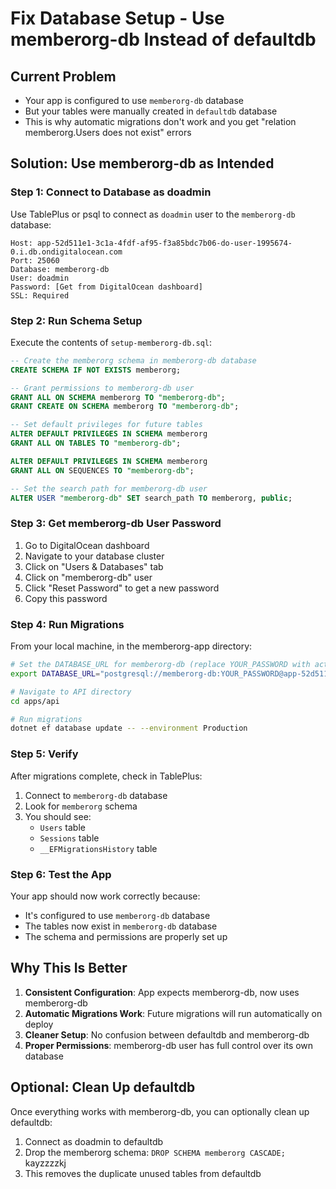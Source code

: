 # Fix Database Setup - Use memberorg-db Instead of defaultdb

## Current Problem
- Your app is configured to use `memberorg-db` database
- But your tables were manually created in `defaultdb` database
- This is why automatic migrations don't work and you get "relation memberorg.Users does not exist" errors

## Solution: Use memberorg-db as Intended

### Step 1: Connect to Database as doadmin
Use TablePlus or psql to connect as `doadmin` user to the `memberorg-db` database:

```
Host: app-52d511e1-3c1a-4fdf-af95-f3a85bdc7b06-do-user-1995674-0.i.db.ondigitalocean.com
Port: 25060
Database: memberorg-db
User: doadmin
Password: [Get from DigitalOcean dashboard]
SSL: Required
```

### Step 2: Run Schema Setup
Execute the contents of `setup-memberorg-db.sql`:

```sql
-- Create the memberorg schema in memberorg-db database
CREATE SCHEMA IF NOT EXISTS memberorg;

-- Grant permissions to memberorg-db user
GRANT ALL ON SCHEMA memberorg TO "memberorg-db";
GRANT CREATE ON SCHEMA memberorg TO "memberorg-db";

-- Set default privileges for future tables
ALTER DEFAULT PRIVILEGES IN SCHEMA memberorg 
GRANT ALL ON TABLES TO "memberorg-db";

ALTER DEFAULT PRIVILEGES IN SCHEMA memberorg 
GRANT ALL ON SEQUENCES TO "memberorg-db";

-- Set the search path for memberorg-db user
ALTER USER "memberorg-db" SET search_path TO memberorg, public;
```

### Step 3: Get memberorg-db User Password
1. Go to DigitalOcean dashboard
2. Navigate to your database cluster
3. Click on "Users & Databases" tab
4. Click on "memberorg-db" user
5. Click "Reset Password" to get a new password
6. Copy this password

### Step 4: Run Migrations
From your local machine, in the memberorg-app directory:

```bash
# Set the DATABASE_URL for memberorg-db (replace YOUR_PASSWORD with actual password)
export DATABASE_URL="postgresql://memberorg-db:YOUR_PASSWORD@app-52d511e1-3c1a-4fdf-af95-f3a85bdc7b06-do-user-1995674-0.i.db.ondigitalocean.com:25060/memberorg-db?sslmode=require"

# Navigate to API directory
cd apps/api

# Run migrations
dotnet ef database update -- --environment Production
```

### Step 5: Verify
After migrations complete, check in TablePlus:
1. Connect to `memberorg-db` database
2. Look for `memberorg` schema
3. You should see:
   - `Users` table
   - `Sessions` table
   - `__EFMigrationsHistory` table

### Step 6: Test the App
Your app should now work correctly because:
- It's configured to use `memberorg-db` database
- The tables now exist in `memberorg-db` database
- The schema and permissions are properly set up

## Why This Is Better
1. **Consistent Configuration**: App expects memberorg-db, now uses memberorg-db
2. **Automatic Migrations Work**: Future migrations will run automatically on deploy
3. **Cleaner Setup**: No confusion between defaultdb and memberorg-db
4. **Proper Permissions**: memberorg-db user has full control over its own database

## Optional: Clean Up defaultdb
Once everything works with memberorg-db, you can optionally clean up defaultdb:
1. Connect as doadmin to defaultdb
2. Drop the memberorg schema: `DROP SCHEMA memberorg CASCADE;`
kayzzzzkj
3. This removes the duplicate unused tables from defaultdb
